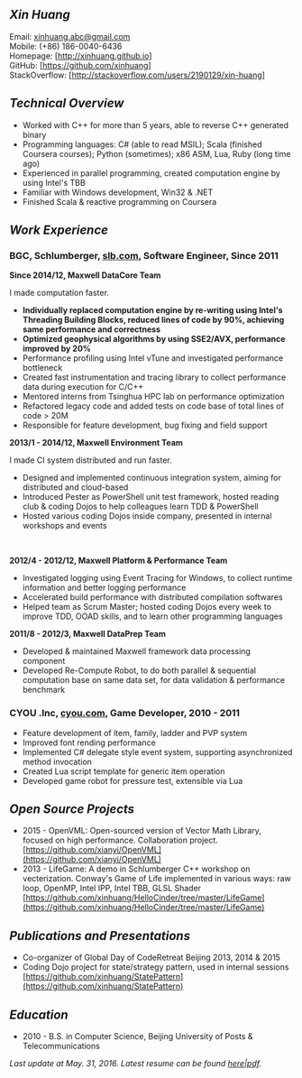 ## ***Xin Huang***

Email:            [xinhuang.abc@gmail.com]  
Mobile:           (+86) 186-0040-6436  
Homepage:         [http://xinhuang.github.io]  
GitHub:           [https://github.com/xinhuang]  
StackOverflow:    [http://stackoverflow.com/users/2190129/xin-huang]  


## ***Technical Overview***

* Worked with C++ for more than 5 years, able to reverse C++ generated binary
* Programming languages: C# (able to read MSIL); Scala (finished Coursera courses); Python (sometimes); x86 ASM, Lua, Ruby (long time ago)
* Experienced in parallel programming, created computation engine by using Intel's TBB
* Familiar with Windows development, Win32 & .NET
* Finished Scala & reactive programming on Coursera


## ***Work Experience***


### **BGC, Schlumberger, [slb.com](http://www.slb.com), Software Engineer, Since 2011**


**Since 2014/12, Maxwell DataCore Team**  

I made computation faster.  

* **Individually replaced computation engine by re-writing using Intel's Threading Building Blocks, reduced lines of code by 90%, achieving same performance and correctness**  
* **Optimized geophysical algorithms by using SSE2/AVX, performance improved by 20%**  
* Performance profiling using Intel vTune and investigated performance bottleneck  
* Created fast instrumentation and tracing library to collect performance data during execution for C/C++  
* Mentored interns from Tsinghua HPC lab on performance optimization
* Refactored legacy code and added tests on code base of total lines of code > 20M
* Responsible for feature development, bug fixing and field support


**2013/1 - 2014/12, Maxwell Environment Team**  

I made CI system distributed and run faster.  

*  Designed and implemented continuous integration system, aiming for distributed and cloud-based  
*  Introduced Pester as PowerShell unit test framework, hosted reading club & coding Dojos to help colleagues learn TDD & PowerShell  
*  Hosted various coding Dojos inside company, presented in internal workshops and events  

<br/>

**2012/4 - 2012/12, Maxwell Platform & Performance Team**

*  Investigated logging using Event Tracing for Windows, to collect runtime information and better logging performance
*  Accelerated build performance with distributed compilation softwares  
*  Helped team as Scrum Master; hosted coding Dojos every week to improve TDD, OOAD skills, and to learn other programming languages  


**2011/8 - 2012/3, Maxwell DataPrep Team**

*  Developed & maintained Maxwell framework data processing component  
*  Developed Re-Compute Robot, to do both parallel & sequential computation base on same data set, for data validation & performance benchmark  


### **CYOU .Inc, [cyou.com](http://www.cyou.com), Game Developer, 2010 - 2011**

*  Feature development of item, family, ladder and PVP system
*  Improved font rending performance  
*  Implemented C# delegate style event system, supporting asynchronized method invocation
*  Created Lua script template for generic item operation
*  Developed game robot for pressure test, extensible via Lua


## ***Open Source Projects***

*  2015 - OpenVML: Open-sourced version of Vector Math Library, focused on high performance. Collaboration project.  
    [https://github.com/xianyi/OpenVML](https://github.com/xianyi/OpenVML)
*  2013 - LifeGame: A demo in Schlumberger C++ workshop on vecterization. Conway's Game of Life implemented in various ways: raw loop, OpenMP, Intel IPP, Intel TBB, GLSL Shader  
    [https://github.com/xinhuang/HelloCinder/tree/master/LifeGame](https://github.com/xinhuang/HelloCinder/tree/master/LifeGame)


## ***Publications and Presentations***

*  Co-organizer of Global Day of CodeRetreat Beijing 2013, 2014 & 2015
*  Coding Dojo project for state/strategy pattern, used in internal sessions  
  [https://github.com/xinhuang/StatePattern](https://github.com/xinhuang/StatePattern)


## ***Education***
*  2010 - B.S. in Computer Science, Beijing University of Posts & Telecommunications

_Last update at May. 31, 2016. Latest resume can be found
[here]\|[pdf]._


[xinhuang.abc@gmail.com]:                             mailto:xinhuang.abc@gmail.com
[https://github.com/xinhuang]:                        https://github.com/xinhuang
[http://stackoverflow.com/users/2190129/xin-huang]:   http://stackoverflow.com/users/2190129/xin-huang
[http://xinhuang.github.io]:                          http://xinhuang.github.io

[here]:                                               http://xinhuang.github.io/#/pages/resume.md
[pdf]:                                                http://xinhuang.github.io/resume.pdf
